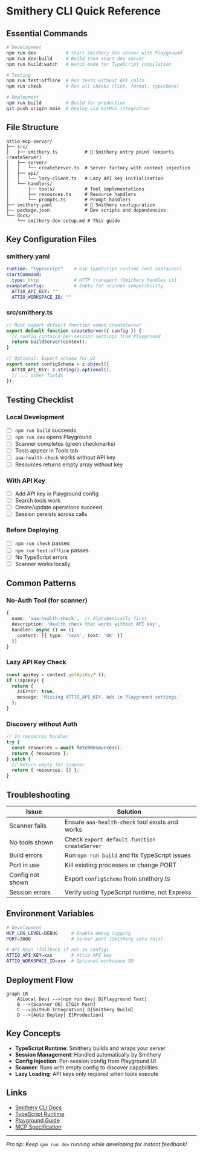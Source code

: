 # Smithery CLI Quick Reference

## Essential Commands

```bash
# Development
npm run dev           # Start Smithery dev server with Playground
npm run dev:build     # Build then start dev server
npm run build:watch   # Watch mode for TypeScript compilation

# Testing
npm run test:offline  # Run tests without API calls
npm run check         # Run all checks (lint, format, typecheck)

# Deployment
npm run build         # Build for production
git push origin main  # Deploy via GitHub integration
```

## File Structure

```
attio-mcp-server/
├── src/
│   ├── smithery.ts          # 🎯 Smithery entry point (exports createServer)
│   ├── server/
│   │   └── createServer.ts  # Server factory with context injection
│   ├── api/
│   │   └── lazy-client.ts   # Lazy API key initialization
│   └── handlers/
│       ├── tools/           # Tool implementations
│       ├── resources.ts     # Resource handlers
│       └── prompts.ts       # Prompt handlers
├── smithery.yaml            # 🎯 Smithery configuration
├── package.json             # Dev scripts and dependencies
└── docs/
    └── smithery-dev-setup.md # This guide
```

## Key Configuration Files

### smithery.yaml
```yaml
runtime: "typescript"    # Use TypeScript runtime (not container)
startCommand:
  type: http             # HTTP transport (Smithery handles it)
exampleConfig:           # Empty for scanner compatibility
  ATTIO_API_KEY: ""
  ATTIO_WORKSPACE_ID: ""
```

### src/smithery.ts
```typescript
// Must export default function named createServer
export default function createServer({ config }) {
  // config contains per-session settings from Playground
  return buildServer(context);
}

// Optional: Export schema for UI
export const configSchema = z.object({
  ATTIO_API_KEY: z.string().optional(),
  // ... other fields
});
```

## Testing Checklist

### Local Development
- [ ] `npm run build` succeeds
- [ ] `npm run dev` opens Playground
- [ ] Scanner completes (green checkmarks)
- [ ] Tools appear in Tools tab
- [ ] `aaa-health-check` works without API key
- [ ] Resources returns empty array without key

### With API Key
- [ ] Add API key in Playground config
- [ ] Search tools work
- [ ] Create/update operations succeed
- [ ] Session persists across calls

### Before Deploying
- [ ] `npm run check` passes
- [ ] `npm run test:offline` passes
- [ ] No TypeScript errors
- [ ] Scanner works locally

## Common Patterns

### No-Auth Tool (for scanner)
```typescript
{
  name: 'aaa-health-check',  // Alphabetically first
  description: 'Health check that works without API key',
  handler: async () => ({
    content: [{ type: 'text', text: 'OK' }]
  })
}
```

### Lazy API Key Check
```typescript
const apiKey = context.getApiKey?.();
if (!apiKey) {
  return {
    isError: true,
    message: 'Missing ATTIO_API_KEY. Add in Playground settings.'
  };
}
```

### Discovery without Auth
```typescript
// In resources handler
try {
  const resources = await fetchResources();
  return { resources };
} catch {
  // Return empty for scanner
  return { resources: [] };
}
```

## Troubleshooting

| Issue | Solution |
|-------|----------|
| Scanner fails | Ensure `aaa-health-check` tool exists and works |
| No tools shown | Check `export default function createServer` |
| Build errors | Run `npm run build` and fix TypeScript issues |
| Port in use | Kill existing processes or change PORT |
| Config not shown | Export `configSchema` from smithery.ts |
| Session errors | Verify using TypeScript runtime, not Express |

## Environment Variables

```bash
# Development
MCP_LOG_LEVEL=DEBUG     # Enable debug logging
PORT=3000               # Server port (Smithery sets this)

# API Keys (fallback if not in config)
ATTIO_API_KEY=xxx       # Attio API key
ATTIO_WORKSPACE_ID=xxx  # Optional workspace ID
```

## Deployment Flow

```mermaid
graph LR
    A[Local Dev] -->|npm run dev| B[Playground Test]
    B -->|Scanner OK| C[Git Push]
    C -->|GitHub Integration| D[Smithery Build]
    D -->|Auto Deploy| E[Production]
```

## Key Concepts

- **TypeScript Runtime**: Smithery builds and wraps your server
- **Session Management**: Handled automatically by Smithery
- **Config Injection**: Per-session config from Playground UI
- **Scanner**: Runs with empty config to discover capabilities
- **Lazy Loading**: API keys only required when tools execute

## Links

- [Smithery CLI Docs](https://smithery.ai/docs/build/cli)
- [TypeScript Runtime](https://smithery.ai/docs/build/deployments/typescript)
- [Playground Guide](https://smithery.ai/docs/getting_started/quickstart_connect)
- [MCP Specification](https://modelcontextprotocol.io/specification)

---

*Pro tip: Keep `npm run dev` running while developing for instant feedback!*